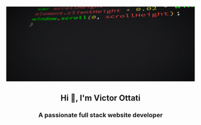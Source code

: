 
<p align="center">
    <img width="100%" height="200px" src="giphy.gif" alt="image" />
</p>

<h2 align="center">Hi 👋, I'm Victor Ottati</h2>
<h3 align="center">A passionate full stack website developer</h3>
